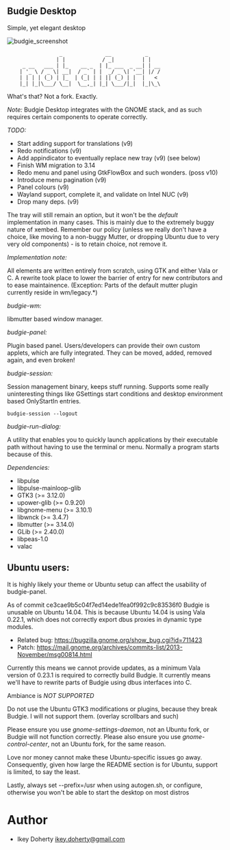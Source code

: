 Budgie Desktop
---

Simple, yet elegant desktop

![budgie_screenshot](https://raw.githubusercontent.com/evolve-os/budgie-desktop/master/Screenshot.png)


                     _              __           _    
                    | |            / _|         | |   
         _ __   ___ | |_    __ _  | |_ ___  _ __| | __
        | '_ \ / _ \| __|  / _` | |  _/ _ \| '__| |/ /
        | | | | (_) | |_  | (_| | | || (_) | |  |   < 
        |_| |_|\___/ \__|  \__,_| |_| \___/|_|  |_|\_\


What's that? Not a fork.  Exactly.

*Note:*
Budgie Desktop integrates with the GNOME stack, and as such requires
certain components to operate correctly. 

*TODO:*
 * Start adding support for translations (v9)
 * Redo notifications (v9)
 * Add appindicator to eventually replace new tray (v9) (see below)
 * Finish WM migration to 3.14
 * Redo menu and panel using GtkFlowBox and such wonders. (poss v10)
 * Introduce menu pagination (v9)
 * Panel colours (v9)
 * Wayland support, complete it, and validate on Intel NUC (v9)
 * Drop many deps. (v9)
 

The tray will still remain an option, but it won't be the *default*
implementation in many cases. This is mainly due to the extremely
buggy nature of xembed. Remember our policy (unless we really don't
have a choice, like moving to a non-buggy Mutter, or dropping Ubuntu
due to very very old components) - is to retain choice, not remove it.

*Implementation note:*

All elements are written entirely from scratch, using GTK and either Vala
or C. A rewrite took place to lower the barrier of entry for new contributors
and to ease maintainence.
(Exception: Parts of the default mutter plugin currently reside in wm/legacy.*)

*budgie-wm:*

libmutter based window manager.

*budgie-panel:*

Plugin based panel. Users/developers can provide their own custom applets,
which are fully integrated. They can be moved, added, removed again, and
even broken!

*budgie-session:*

Session management binary, keeps stuff running. Supports some really uninteresting
things like GSettings start conditions and desktop environment based OnlyStartIn
entries.

    budgie-session --logout

*budgie-run-dialog:*

A utility that enables you to quickly launch applications by their executable
path without having to use the terminal or menu. Normally a program starts
because of this.

*Dependencies:*

 * libpulse
 * libpulse-mainloop-glib
 * GTK3 (>= 3.12.0)
 * upower-glib (>= 0.9.20)
 * libgnome-menu (>= 3.10.1)
 * libwnck (>= 3.4.7)
 * libmutter (>= 3.14.0)
 * GLib (>= 2.40.0)
 * libpeas-1.0
 * valac

Ubuntu users:
-----
It is highly likely your theme or Ubuntu setup can affect the usability
of budgie-panel.

As of commit ce3cae9b5c04f7ed14ede1fea0f992c9c83536f0 Budgie is unusable on
Ubuntu 14.04. This is because Ubuntu 14.04 is using Vala 0.22.1, which does
not correctly export dbus proxies in dynamic type modules.

 * Related bug:  https://bugzilla.gnome.org/show_bug.cgi?id=711423
 * Patch: https://mail.gnome.org/archives/commits-list/2013-November/msg00814.html

Currently this means we cannot provide updates, as a minimum Vala version of 0.23.1
is required to correctly build Budgie. It currently means we'll have to rewrite
parts of Budgie using dbus interfaces into C.

Ambiance is *NOT SUPPORTED*

Do not use the Ubuntu GTK3 modifications or plugins, because they break
Budgie. I will not support them. (overlay scrollbars and such)

Please ensure you use *gnome-settings-daemon*, not an Ubuntu fork, or Budgie
will not function correctly.
Please also ensure you use *gnome-control-center*, not an Ubuntu fork, for the
same reason.

Love nor money cannot make these Ubuntu-specific issues go away. Consequently,
given how large the README section is for Ubuntu, support is limited, to say
the least.


Lastly, always set --prefix=/usr when using autogen.sh, or configure, otherwise you
won't be able to start the desktop on most distros

Author
===
 * Ikey Doherty <ikey.doherty@gmail.com>
